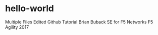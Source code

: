 # hello-world
Multiple Files Edited
Github Tutorial
Brian Buback 
SE for F5 Networks
F5 Agility 2017
